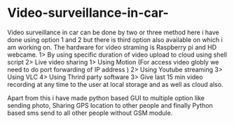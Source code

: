 # Video-surveillance-in-car-
Video surveillance in car can be done by two or three method here i have done using option 1 and 2 but there is third option also available on which i am working on. The hardware for video straming is Raspberry pi and HD webcame. 
1> By using specific duration of video upload to cloud using shell script
2> Live video sharing
  1> Using Motion (For access video globly we need to do port forwarding of IP address  )
  2> Using Youtube streaming
  3> Using VLC
  4> Using Thrird party software
3> Give last 15 min video recording at any time to the user at local storage and as well as cloud also.

Apart from this i have made python based GUI to multiple option like sending photo, Sharing GPS location to other people
and finally Python based sms send to all other people without GSM module.
